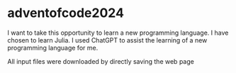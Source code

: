 # adventofcode2024

I want to take this opportunity to learn a new programming language. I have chosen to learn Julia. I used ChatGPT to assist the learning of a new programming language for me.

All input files were downloaded by directly saving the web page

